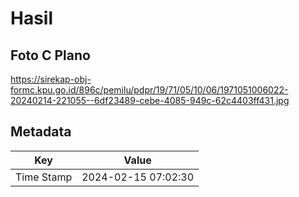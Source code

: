 # Hasil

## Foto C Plano

https://sirekap-obj-formc.kpu.go.id/896c/pemilu/pdpr/19/71/05/10/06/1971051006022-20240214-221055--6df23489-cebe-4085-949c-62c4403ff431.jpg


## Metadata

| Key        | Value               |
| ---------- | ------------------- |
| Time Stamp | 2024-02-15 07:02:30 |



